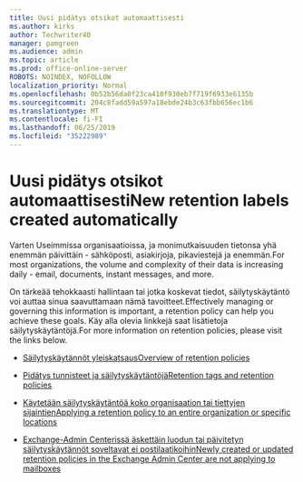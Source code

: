 ```yaml
---
title: Uusi pidätys otsikot automaattisesti
ms.author: kirks
author: Techwriter40
manager: pamgreen
ms.audience: admin
ms.topic: article
ms.prod: office-online-server
ROBOTS: NOINDEX, NOFOLLOW
localization_priority: Normal
ms.openlocfilehash: 0b52b56da0f23ca410f930eb7f719f6933e6135b
ms.sourcegitcommit: 204c8fadd59a597a18ebde24b3c63fbb656ec1b6
ms.translationtype: MT
ms.contentlocale: fi-FI
ms.lasthandoff: 06/25/2019
ms.locfileid: "35222989"
---
```

# <a name="new-retention-labels-created-automatically"></a><span data-ttu-id="3645e-102">Uusi pidätys otsikot automaattisesti</span><span class="sxs-lookup"><span data-stu-id="3645e-102">New retention labels created automatically</span></span>

<span data-ttu-id="3645e-103">Varten Useimmissa organisaatioissa, ja monimutkaisuuden tietonsa yhä enemmän päivittäin - sähköposti, asiakirjoja, pikaviestejä ja enemmän.</span><span class="sxs-lookup"><span data-stu-id="3645e-103">For most organizations, the volume and complexity of their data is increasing daily - email, documents, instant messages, and more.</span></span>

<span data-ttu-id="3645e-104">On tärkeää tehokkaasti hallintaan tai jotka koskevat tiedot, säilytyskäytäntö voi auttaa sinua saavuttamaan nämä tavoitteet.</span><span class="sxs-lookup"><span data-stu-id="3645e-104">Effectively managing or governing this information is important, a retention policy can help you achieve these goals.</span></span> <span data-ttu-id="3645e-105">Käy alla olevia linkkejä saat lisätietoja säilytyskäytäntöjä.</span><span class="sxs-lookup"><span data-stu-id="3645e-105">For more information on retention policies, please visit the links below.</span></span>

- [<span data-ttu-id="3645e-106">Säilytyskäytännöt yleiskatsaus</span><span class="sxs-lookup"><span data-stu-id="3645e-106">Overview of retention policies</span></span>](https://docs.microsoft.com/office365/securitycompliance/retention-policies)

- [<span data-ttu-id="3645e-107">Pidätys tunnisteet ja säilytyskäytäntöjä</span><span class="sxs-lookup"><span data-stu-id="3645e-107">Retention tags and retention policies</span></span>](https://docs.microsoft.com/exchange/security-and-compliance/messaging-records-management/retention-tags-and-policies)

- [<span data-ttu-id="3645e-108">Käytetään säilytyskäytäntöä koko organisaation tai tiettyjen sijaintien</span><span class="sxs-lookup"><span data-stu-id="3645e-108">Applying a retention policy to an entire organization or specific locations</span></span>](https://docs.microsoft.com/office365/securitycompliance/retention-policies#applying-a-retention-policy-to-an-entire-organization-or-specific-locations)

- [<span data-ttu-id="3645e-109">Exchange-Admin Centerissä äskettäin luodun tai päivitetyn säilytyskäytännöt soveltavat ei postilaatikoihin</span><span class="sxs-lookup"><span data-stu-id="3645e-109">Newly created or updated retention policies in the Exchange Admin Center are not applying to mailboxes</span></span>](https://docs.microsoft.com/alchemyinsights/retention-policies-in-exchange-admin-center-not-working)

